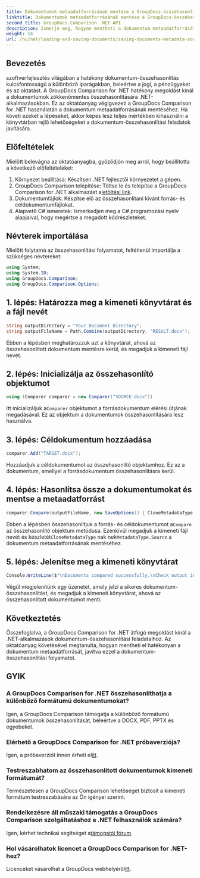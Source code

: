 ```yaml
---
title: Dokumentumok metaadatforrásának mentése a GroupDocs-összehasonlításban .NET-hez
linktitle: Dokumentumok metaadatforrásának mentése a GroupDocs-összehasonlításban .NET-hez
second_title: GroupDocs.Comparison .NET API
description: Ismerje meg, hogyan mentheti a dokumentum metaadatforrását a GroupDocs Comparison for .NET segítségével. Kövesse lépésenkénti útmutatónkat a dokumentumok zökkenőmentes összehasonlításához a .NET-ben.
weight: 14
url: /hu/net/loading-and-saving-documents/saving-documents-metadata-source/
---
```

## Bevezetés
szoftverfejlesztés világában a hatékony dokumentum-összehasonlítás kulcsfontosságú a különböző iparágakban, beleértve a jogi, a pénzügyeket és az oktatást. A GroupDocs Comparison for .NET hatékony megoldást kínál a dokumentumok zökkenőmentes összehasonlítására .NET-alkalmazásokban. Ez az oktatóanyag végigvezeti a GroupDocs Comparison for .NET használatán a dokumentum metaadatforrásának mentéséhez. Ha követi ezeket a lépéseket, akkor képes lesz teljes mértékben kihasználni a könyvtárban rejlő lehetőségeket a dokumentum-összehasonlítási feladatok javítására.
## Előfeltételek
Mielőtt belevágna az oktatóanyagba, győződjön meg arról, hogy beállította a következő előfeltételeket:
1. Környezet beállítása: Készítsen .NET fejlesztői környezetet a gépen.
2.  GroupDocs Comparison telepítése: Töltse le és telepítse a GroupDocs Comparison for .NET alkalmazást a[letöltési link](https://releases.groupdocs.com/comparison/net/).
3. Dokumentumfájlok: Készítse elő az összehasonlítani kívánt forrás- és céldokumentumfájlokat.
4. Alapvető C# ismeretek: Ismerkedjen meg a C# programozási nyelv alapjaival, hogy megértse a megadott kódrészleteket.

## Névterek importálása
Mielőtt folytatná az összehasonlítási folyamatot, feltétlenül importálja a szükséges névtereket:
```csharp
using System;
using System.IO;
using GroupDocs.Comparison;
using GroupDocs.Comparison.Options;
```

## 1. lépés: Határozza meg a kimeneti könyvtárat és a fájl nevét
```csharp
string outputDirectory = "Your Document Directory";
string outputFileName = Path.Combine(outputDirectory, "RESULT.docx");
```
Ebben a lépésben meghatározzuk azt a könyvtárat, ahová az összehasonlított dokumentum mentésre kerül, és megadjuk a kimeneti fájl nevét.
## 2. lépés: Inicializálja az összehasonlító objektumot
```csharp
using (Comparer comparer = new Comparer("SOURCE.docx"))
```
 Itt inicializáljuk a`Comparer` objektumot a forrásdokumentum elérési útjának megadásával. Ez az objektum a dokumentumok összehasonlítására lesz használva.
## 3. lépés: Céldokumentum hozzáadása
```csharp
comparer.Add("TARGET.docx");
```
Hozzáadjuk a céldokumentumot az összehasonlító objektumhoz. Ez az a dokumentum, amellyel a forrásdokumentum összehasonlításra kerül.
## 4. lépés: Hasonlítsa össze a dokumentumokat és mentse a metaadatforrást
```csharp
comparer.Compare(outputFileName, new SaveOptions() { CloneMetadataType = MetadataType.Source });
```
 Ebben a lépésben összehasonlítjuk a forrás- és céldokumentumot a`Compare` az összehasonlító objektum metódusa. Ezenkívül megadjuk a kimeneti fájl nevét és készletét`CloneMetadataType` nak nek`MetadataType.Source` a dokumentum metaadatforrásának mentéséhez.
## 5. lépés: Jelenítse meg a kimeneti könyvtárat
```csharp
Console.WriteLine($"\nDocuments compared successfully.\nCheck output in {outputDirectory}.");
```
Végül megjelenítünk egy üzenetet, amely jelzi a sikeres dokumentum-összehasonlítást, és megadjuk a kimeneti könyvtárat, ahová az összehasonlított dokumentumot menti.

## Következtetés
Összefoglalva, a GroupDocs Comparison for .NET átfogó megoldást kínál a .NET-alkalmazások dokumentum-összehasonlítási feladataihoz. Az oktatóanyag követésével megtanulta, hogyan mentheti el hatékonyan a dokumentum metaadatforrását, javítva ezzel a dokumentum-összehasonlítási folyamatot.
## GYIK
### A GroupDocs Comparison for .NET összehasonlíthatja a különböző formátumú dokumentumokat?
Igen, a GroupDocs Comparison támogatja a különböző formátumú dokumentumok összehasonlítását, beleértve a DOCX, PDF, PPTX és egyebeket.
### Elérhető a GroupDocs Comparison for .NET próbaverziója?
 Igen, a próbaverziót innen érheti el[itt](https://releases.groupdocs.com/).
### Testreszabhatom az összehasonlított dokumentumok kimeneti formátumát?
Természetesen a GroupDocs Comparison lehetőséget biztosít a kimeneti formátum testreszabására az Ön igényei szerint.
### Rendelkezésre áll műszaki támogatás a GroupDocs Comparison szolgáltatáshoz a .NET felhasználók számára?
 Igen, kérhet technikai segítséget a[támogatói fórum](https://forum.groupdocs.com/c/comparison/12).
### Hol vásárolhatok licencet a GroupDocs Comparison for .NET-hez?
 Licenceket vásárolhat a GroupDocs webhelyéről[itt](https://purchase.groupdocs.com/buy).